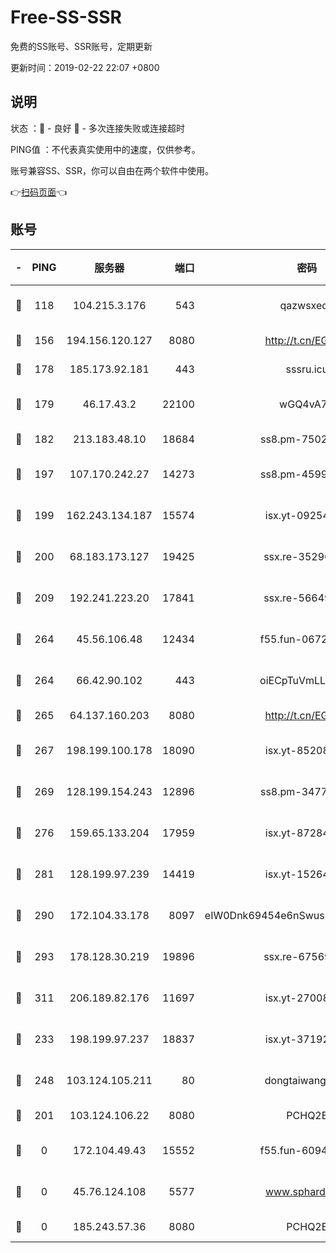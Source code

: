 # Free-SS-SSR

免费的SS账号、SSR账号，定期更新

更新时间：2019-02-22 22:07 +0800

## 说明

状态     ：🙂 - 良好 🙁 - 多次连接失败或连接超时

PING值   ：不代表真实使用中的速度，仅供参考。

账号兼容SS、SSR，你可以自由在两个软件中使用。

👉[扫码页面](https://liesauer.github.io/free-ss-ssr.github.io/)👈

## 账号

|-|PING|服务器|端口|密码|加密方式|区域|
|:----:|:----:|:-----:|-----:|:----:|:----:|:----:|
|🙂|118|104.215.3.176|543|qazwsxedc|aes-256-gcm|JP|
|🙂|156|194.156.120.127|8080|http://t.cn/EGJIyrl|rc4-md5|RU|
|🙂|178|185.173.92.181|443|sssru.icu|rc4-md5|RU|
|🙂|179|46.17.43.2|22100|wGQ4vA7D|aes-256-gcm|RU|
|🙂|182|213.183.48.10|18684|ss8.pm-75023090|rc4-md5|RU|
|🙂|197|107.170.242.27|14273|ss8.pm-45999497|aes-256-cfb|US|
|🙂|199|162.243.134.187|15574|isx.yt-09254887|aes-256-cfb|US|
|🙂|200|68.183.173.127|19425|ssx.re-35296250|aes-256-cfb|US|
|🙂|209|192.241.223.20|17841|ssx.re-56649667|aes-256-cfb|US|
|🙂|264|45.56.106.48|12434|f55.fun-06722136|aes-256-cfb|US|
|🙂|264|66.42.90.102|443|oiECpTuVmLLxk4Ts|aes-256-cfb|US|
|🙂|265|64.137.160.203|8080|http://t.cn/EGJIyrl|rc4-md5|CA|
|🙂|267|198.199.100.178|18090|isx.yt-85208704|aes-256-cfb|US|
|🙂|269|128.199.154.243|12896|ss8.pm-34775520|aes-256-cfb|SG|
|🙂|276|159.65.133.204|17959|isx.yt-87284897|aes-256-cfb|SG|
|🙂|281|128.199.97.239|14419|isx.yt-15264430|aes-256-cfb|SG|
|🙂|290|172.104.33.178|8097|eIW0Dnk69454e6nSwuspv9DmS201tQ0D|aes-256-cfb|SG|
|🙂|293|178.128.30.219|19896|ssx.re-67569628|aes-256-cfb|SG|
|🙂|311|206.189.82.176|11697|isx.yt-27008665|aes-256-cfb|SG|
|🙂|233|198.199.97.237|18837|isx.yt-37192163|aes-256-cfb|US|
|🙂|248|103.124.105.211|80|dongtaiwang.com|aes-256-cfb|US|
|🙁|201|103.124.106.22|8080|PCHQ2E|rc4-md5|US|
|🙁|0|172.104.49.43|15552|f55.fun-60946179|aes-256-cfb|SG|
|🙁|0|45.76.124.108|5577|www.sphard.com|aes-256-cfb|AU|
|🙁|0|185.243.57.36|8080|PCHQ2E|rc4-md5|US|

